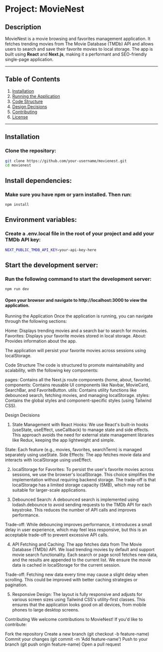 # Project: MovieNest

## Description
MovieNest is a movie browsing and favorites management application. It fetches trending movies from The Movie Database (TMDb) API and allows users to search and save their favorite movies to local storage. The app is built using **React** and **Next.js**, making it a performant and SEO-friendly single-page application.

---

## Table of Contents
1. [Installation](#installation)
2. [Running the Application](#running-the-application)
3. [Code Structure](#code-structure)
4. [Design Decisions](#design-decisions)
5. [Contributing](#contributing)
6. [License](#license)

---

## Installation
### Clone the repository:
```bash
git clone https://github.com/your-username/movienest.git
cd movienest
```

## Install dependencies:
### Make sure you have npm or yarn installed. Then run:
```bash
npm install
```

## Environment variables:
### Create a .env.local file in the root of your project and add your TMDb API key:
```bash
NEXT_PUBLIC_TMDB_API_KEY=your-api-key-here
```

## Start the development server:
### Run the following command to start the development server:
```bash
npm run dev
```


#### Open your browser and navigate to http://localhost:3000 to view the application.

Running the Application
Once the application is running, you can navigate through the following sections:

Home: Displays trending movies and a search bar to search for movies.
Favorites: Displays your favorite movies stored in local storage.
About: Provides information about the app.

The application will persist your favorite movies across sessions using localStorage.

Code Structure
The code is structured to promote maintainability and scalability, with the following key components:

pages: Contains all the Next.js route components (home, about, favorite).
components: Contains reusable UI components like Navbar, MovieCard, SearchBar, and FavoriteButton.
utils: Contains utility functions like debounced search, fetching movies, and managing localStorage.
styles: Contains the global styles and component-specific styles (using Tailwind CSS).

Design Decisions
1. State Management with React Hooks:
We use React's built-in hooks (useState, useEffect, useCallback) to manage state and side effects. This approach avoids the need for external state management libraries like Redux, keeping the app lightweight and simple.

State: Each feature (e.g., movies, favorites, searchTerm) is managed separately using useState.
Side Effects: The app fetches movie data and interacts with localStorage using useEffect.

2. localStorage for Favorites:
To persist the user's favorite movies across sessions, we use the browser's localStorage. This choice simplifies the implementation without requiring backend storage. The trade-off is that localStorage has a limited storage capacity (5MB), which may not be suitable for larger-scale applications.

3. Debounced Search:
A debounced search is implemented using lodash.debounce to avoid sending requests to the TMDb API for each keystroke. This reduces the number of API calls and improves performance.

Trade-off: While debouncing improves performance, it introduces a small delay in user experience, which may feel less responsive, but this is an acceptable trade-off to prevent excessive API calls.

4. API Fetching and Caching:
The app fetches data from The Movie Database (TMDb) API. We load trending movies by default and support movie search functionality. Each search or page scroll fetches new data, and the results are appended to the current list. We ensure the movie data is cached in localStorage for the current session.

Trade-off: Fetching new data every time may cause a slight delay when scrolling. This could be improved with better caching strategies or pagination.

5. Responsive Design:
The layout is fully responsive and adjusts for various screen sizes using Tailwind CSS's utility-first classes. This ensures that the application looks good on all devices, from mobile phones to large desktop screens.


Contributing
We welcome contributions to MovieNest! If you'd like to contribute:

Fork the repository
Create a new branch (git checkout -b feature-name)
Commit your changes (git commit -m 'Add feature-name')
Push to your branch (git push origin feature-name)
Open a pull request


